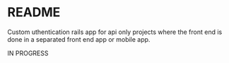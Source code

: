 # README

Custom uthentication rails app for api only projects where the front end is done in a separated front end app or mobile app.

IN PROGRESS
